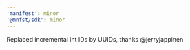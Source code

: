 ```yaml
---
'manifest': minor
'@mnfst/sdk': minor
---
```


Replaced incremental int IDs by UUIDs, thanks @jerryjappinen
